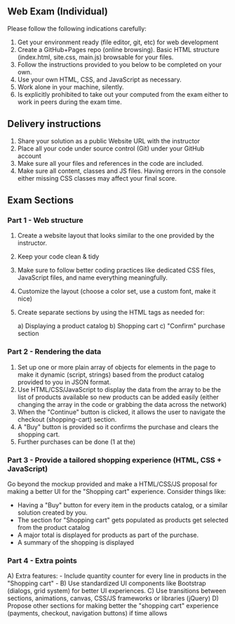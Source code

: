 
## Web Exam (Individual)

Please follow the following indications carefully:

1) Get your environment ready (file editor, git, etc) for web development
2) Create a GitHub+Pages repo (online browsing). Basic HTML structure (index.html, site.css, main.js) browsable for your files.
3) Follow the instructions provided to you below to be completed on your own.
4) Use your own HTML, CSS, and JavaScript as necessary.
5) Work alone in your machine, silently.
6) Is explicitly prohibited to take out your computed from the exam either to work in peers during the exam time.

## Delivery instructions
1) Share your solution as a public Website URL with the instructor
2) Place all your code under source control (Git) under your GitHub account
3) Make sure all your files and references in the code are included.
4) Make sure all content, classes and JS files. Having errors in the console either missing CSS classes may affect your final score. 

## Exam Sections

### Part 1 - Web structure
1) Create a website layout that looks similar to the one provided by the instructor.
2) Keep your code clean & tidy
3) Make sure to follow better coding practices like dedicated CSS files, JavaScript files, and name everything meaningfully.
4) Customize the layout (choose a color set, use a custom font, make it nice)
5) Create separate sections by using the HTML tags as needed for:

    a) Displaying a product catalog
    b) Shopping cart
    c) "Confirm" purchase section

### Part 2 - Rendering the data
1) Set up one or more plain array of objects for elements in the page to make it dynamic (script, strings) based from the product catalog provided to you in JSON format.
2) Use HTML/CSS/JavaScript to display the data from the array to be the list of products available so new products can be added easily (either changing the array in the code or grabbing the data across the network)
3) When the "Continue" button is clicked, it allows the user to navigate the checkout (shopping-cart) section.
4) A "Buy" button is provided so it confirms the purchase and clears the shopping cart.
5) Further purchases can be done (1 at the)

### Part 3 - Provide a tailored shopping experience (HTML, CSS + JavaScript)
Go beyond the mockup provided and make a HTML/CSS/JS proposal for making a better UI for the "Shopping cart" experience. Consider things like:

- Having a "Buy" button for every item in the products catalog, or a similar solution created by you.
- The section for "Shopping cart" gets populated as products get selected from the product catalog
- A major total is displayed for products as part of the purchase.
- A summary of the shopping is displayed

### Part 4 - Extra points
A) Extra features:
    - Include quantity counter for every line in products in the "Shopping cart"
    - 
B) Use standardized UI components like Bootstrap (dialogs, grid system) for better UI experiences.
C) Use transitions between sections, animations, canvas, CSS/JS frameworks or libraries (jQuery)
D) Propose other sections for making better the "shopping cart" experience (payments, checkout, navigation buttons) if time allows